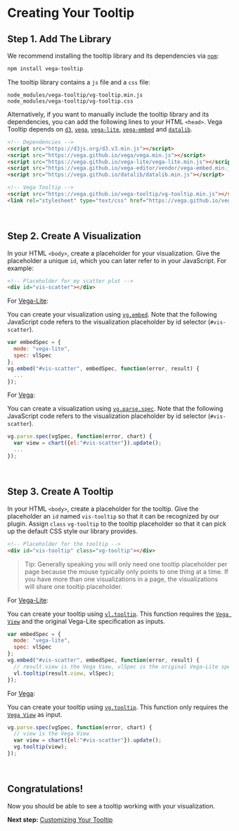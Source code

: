 # Creating Your Tooltip

## Step 1. Add The Library

We recommend installing the tooltip library and its dependencies via [`npm`](https://www.npmjs.com/):

```bash
npm install vega-tooltip
```

The tooltip library contains a `js` file and a `css` file:

```
node_modules/vega-tooltip/vg-tooltip.min.js
node_modules/vega-tooltip/vg-tooltip.css
```

Alternatively, if you want to manually include the tooltip library and its dependencies, you can add the following lines to your HTML `<head>`. Vega Tooltip depends on [`d3`](https://d3js.org/), [`vega`](https://vega.github.io/vega/), [`vega-lite`](https://vega.github.io/vega-lite/), [`vega-embed`](https://github.com/vega/vega-embed) and [`datalib`](http://vega.github.io/datalib/).

```html
<!-- Dependencies -->
<script src="https://d3js.org/d3.v3.min.js"></script>
<script src="https://vega.github.io/vega/vega.min.js"></script>
<script src="https://vega.github.io/vega-lite/vega-lite.min.js"></script>
<script src="https://vega.github.io/vega-editor/vendor/vega-embed.min.js"></script>
<script src="https://vega.github.io/datalib/datalib.min.js"></script>

<!-- Vega Tooltip -->
<script src="https://vega.github.io/vega-tooltip/vg-tooltip.min.js"></script>
<link rel="stylesheet" type="text/css" href="https://vega.github.io/vega-tooltip/vg-tooltip.css">
```
<br>


## Step 2. Create A Visualization

In your HTML `<body>`, create a placeholder for your visualization. Give the placeholder a unique `id`, which you can later refer to in your JavaScript. For example:

```html
<!-- Placeholder for my scatter plot -->
<div id="vis-scatter"></div>
```

For [Vega-Lite](https://vega.github.io/vega-lite/):

You can create your visualization using [`vg.embed`](https://github.com/vega/vega/wiki/Embed-Vega-Web-Components). Note that the following JavaScript code refers to the visualization placeholder by id selector (`#vis-scatter`).

```js
var embedSpec = {
  mode: "vega-lite",
  spec: vlSpec
};
vg.embed("#vis-scatter", embedSpec, function(error, result) {
  ...
});
```

For [Vega](http://vega.github.io/vega/):

You can create a visualization using [`vg.parse.spec`](https://github.com/vega/vega/wiki/Runtime). Note that the following JavaScript code refers to the visualization placeholder by id selector (`#vis-scatter`).

```js
vg.parse.spec(vgSpec, function(error, chart) {
  var view = chart({el:"#vis-scatter"}).update();
  ...
});
```
<br>


## Step 3. Create A Tooltip

In your HTML `<body>`, create a placeholder for the tooltip. Give the placeholder an `id` named `vis-tooltip` so that it can be recognized by our plugin. Assign `class` `vg-tooltip` to the tooltip placeholder so that it can pick up the default CSS style our library provides.

```html
<!-- Placeholder for the tooltip -->
<div id="vis-tooltip" class="vg-tooltip"></div>
```

> Tip: Generally speaking you will only need one tooltip placeholder per page because the mouse typically only points to one thing at a time. If you have more than one visualizations in a page, the visualizations will share one tooltip placeholder.



For [Vega-Lite](https://vega.github.io/vega-lite/):

You can create your tooltip using [`vl.tooltip`](APIs.md#vltooltip). This function requires the [`Vega View`](https://github.com/vega/vega/wiki/Runtime#view-component-api) and the original Vega-Lite specification as inputs.

```js
var embedSpec = {
  mode: "vega-lite",
  spec: vlSpec
};
vg.embed("#vis-scatter", embedSpec, function(error, result) {
  // result.view is the Vega View, vlSpec is the original Vega-Lite specification
  vl.tooltip(result.view, vlSpec);
});
```

For [Vega](http://vega.github.io/vega/):

You can create your tooltip using [`vg.tooltip`](APIs.md#vgtooltip). This function only requires the [`Vega View`](https://github.com/vega/vega/wiki/Runtime#view-component-api) as input.

```js
vg.parse.spec(vgSpec, function(error, chart) {
  // view is the Vega View
  var view = chart({el:"#vis-scatter"}).update();
  vg.tooltip(view);
});
```
<br>


## Congratulations!

Now you should be able to see a tooltip working with your visualization.

__Next step:__ [Customizing Your Tooltip](customizing_your_tooltip.md)
